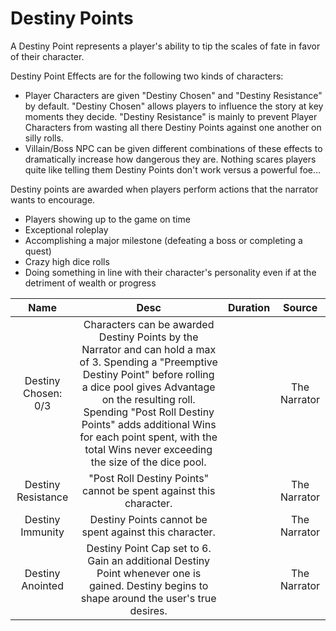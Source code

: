 # Destiny Points

A Destiny Point represents a player's ability to tip the scales of fate in favor of their character.

Destiny Point Effects are for the following two kinds of characters:

- Player Characters are given "Destiny Chosen" and "Destiny Resistance" by default. "Destiny Chosen" allows players to influence the story at key moments they decide. "Destiny Resistance" is mainly to prevent Player Characters from wasting all there Destiny Points against one another on silly rolls.
- Villain/Boss NPC can be given different combinations of these effects to dramatically increase how dangerous they are. Nothing scares players quite like telling them Destiny Points don't work versus a powerful foe...

Destiny points are awarded when players perform actions that the narrator wants to encourage.

- Players showing up to the game on time
- Exceptional roleplay
- Accomplishing a major milestone (defeating a boss or completing a quest)
- Crazy high dice rolls
- Doing something in line with their character's personality even if at the detriment of wealth or progress

|        Name        |                                                                                                                                                                 Desc                                                                                                                                                                 | Duration |    Source    |
| :-----------------: | :-------------------------------------------------------------------------------------------------------------------------------------------------------------------------------------------------------------------------------------------------------------------------------------------------------------------------------------: | :------: | :----------: |
| Destiny Chosen: 0/3 | Characters can be awarded Destiny Points by the Narrator and can hold a max of 3. Spending a "Preemptive Destiny Point" before rolling a dice pool gives Advantage on the resulting roll. Spending "Post Roll Destiny Points" adds additional Wins for each point spent, with the total Wins never exceeding the size of the dice pool. |          | The Narrator |
| Destiny Resistance |                                                                                                                                   "Post Roll Destiny Points" cannot be spent against this character.                                                                                                                                   |          | The Narrator |
|  Destiny Immunity  |                                                                                                                                         Destiny Points cannot be spent against this character.                                                                                                                                         |          | The Narrator |
|  Destiny Anointed  |                                                                                              Destiny Point Cap set to 6. Gain an additional Destiny Point whenever one is gained. Destiny begins to shape around the user's true desires.                                                                                              |          | The Narrator |
